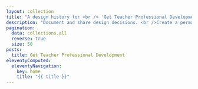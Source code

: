 ```yaml
---
layout: collection
title: "A design history for <br /> 'Get Teacher Professional Development'"
description: "Document and share design decisions. <br />Create a permanent record of how our service has developed over time."
pagination:
  data: collections.all
  reverse: true
  size: 50
posts:
  title: Get Teacher Professional Development
eleventyComputed:
  eleventyNavigation:
    key: home
    title: "{{ title }}"
---
```

